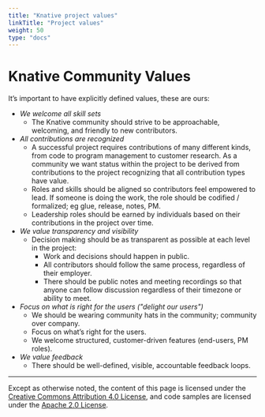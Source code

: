 ```yaml
---
title: "Knative project values"
linkTitle: "Project values"
weight: 50
type: "docs"
---
```


# Knative Community Values

It’s important to have explicitly defined values, these are ours:

- *We welcome all skill sets*
  - The Knative community should strive to be approachable, welcoming, and
    friendly to new contributors. 
- *All contributions are recognized*
  - A successful project requires contributions of many different kinds, from
    code to program management to customer research. As a community we want
    status within the project to be derived from contributions to the project
    recognizing that all contribution types have value.
  - Roles and skills should be aligned so contributors feel empowered to lead.
    If someone is doing the work, the role should be codified / formalized; eg
    glue, release, notes, PM.
  - Leadership roles should be earned by individuals based on their
    contributions in the project over time.
- *We value transparency and visibility*
  - Decision making should be as transparent as possible at each level in the
    project:
    - Work and decisions should happen in public.
    - All contributors should follow the same process, regardless of their
      employer.
    - There should be public notes and meeting recordings so that anyone can
      follow discussion regardless of their timezone or ability to meet.
- *Focus on what is right for the users ("delight our users")*
  - We should be wearing community hats in the community; community over company.
  - Focus on what’s right for the users.
  - We welcome structured, customer-driven features (end-users, PM roles).
- *We value feedback*
  - There should be well-defined, visible, accountable feedback loops.

---

Except as otherwise noted, the content of this page is licensed under the
[Creative Commons Attribution 4.0 License](https://creativecommons.org/licenses/by/4.0/),
and code samples are licensed under the
[Apache 2.0 License](https://www.apache.org/licenses/LICENSE-2.0).
